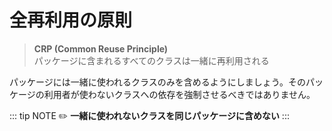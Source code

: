 # 全再利用の原則
> **CRP (Common Reuse Principle)**  
> パッケージに含まれるすべてのクラスは一緒に再利用される

パッケージには一緒に使われるクラスのみを含めるようにしましょう。そのパッケージの利用者が使わないクラスへの依存を強制させるべきではありません。

::: tip NOTE
:pencil2: **一緒に使われないクラスを同じパッケージに含めない**
:::
